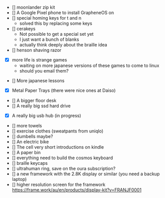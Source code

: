 - [] moonlander zip kit
- [] A Google Pixel phone to install GrapheneOS on
- [] special homing keys for t and n
  - solved this by replacing some keys
- [] cerakeys
  - Not possible to get a special set yet
  - I just want a bunch of blanks
  - actually think deeply about the braille idea
- [] henson shaving razor
- [x] more life is strange games
  - waiting on more japanese versions of these games to come to linux
  - should you email them?
- [] More japanese lessons
- [x] Metal Paper Trays (there were nice ones at Daiso)
- [] A bigger floor desk
- [] A really big ssd hard drive
- [x] A really big usb hub (in progress)
- [] more towels
- [] exercise clothes (sweatpants from uniqlo)
- [] dumbells maybe?
- [] An electric bike
- [] The cell very short introductions on kindle
- [] A paper bin
- [] everything need to build the cosmos keyboard
- [] braille keycaps
- [] ultrahuman ring, save on the oura subscription?
- [] a new framework with the 2.8K display or similar (you need a backup laptop)
- [] higher resolution screen for the framework https://frame.work/au/en/products/display-kit?v=FRANJF0001
